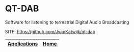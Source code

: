 # QT-DAB
 
 Software for listening to terrestrial Digital Audio Broadcasting
 
 SITE: https://github.com/JvanKatwijk/qt-dab

 | [Applications](https://portable-linux-apps.github.io/apps.html) | [Home](https://portable-linux-apps.github.io)
 | --- | --- |
